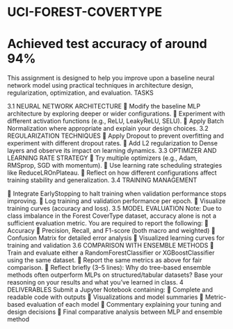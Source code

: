 # UCI-FOREST-COVERTYPE
# Achieved test accuracy of around 94%


This assignment is designed to help you improve upon a baseline neural network model using practical techniques in architecture design, regularization, optimization, and evaluation.
TASKS


3.1 NEURAL NETWORK ARCHITECTURE
 Modify the baseline MLP architecture by exploring deeper or wider configurations.
 Experiment with different activation functions (e.g., ReLU, LeakyReLU, SELU).
 Apply Batch Normalization where appropriate and explain your design choices.
3.2 REGULARIZATION TECHNIQUES
 Apply Dropout to prevent overfitting and experiment with different dropout rates.
 Add L2 regularization to Dense layers and observe its impact on learning dynamics.
3.3 OPTIMIZER AND LEARNING RATE STRATEGY
 Try multiple optimizers (e.g., Adam, RMSprop, SGD with momentum).
 Use learning rate scheduling strategies like ReduceLROnPlateau.
 Reflect on how different configurations affect training stability and generalization.
3.4 TRAINING MANAGEMENT

 Integrate EarlyStopping to halt training when validation performance stops improving.
 Log training and validation performance per epoch.
 Visualize training curves (accuracy and loss).
3.5 MODEL EVALUATION
Note: Due to class imbalance in the Forest CoverType dataset, accuracy alone is not a
sufficient evaluation metric.
You are required to report the following:
 Accuracy
 Precision, Recall, and F1-score (both macro and weighted)
 Confusion Matrix for detailed error analysis
 Visualized learning curves for training and validation
3.6 COMPARISON WITH ENSEMBLE METHODS
 Train and evaluate either a RandomForestClassifier or XGBoostClassifier using the
same dataset.
 Report the same metrics as above for fair comparison.
 Reflect briefly (3–5 lines): Why do tree-based ensemble methods often outperform
MLPs on structured/tabular datasets? Base your reasoning on your results and what
you’ve learned in class.
4 DELIVERABLES
Submit a Jupyter Notebook containing:
 Complete and readable code with outputs
 Visualizations and model summaries
 Metric-based evaluation of each model
 Commentary explaining your tuning and design decisions
 Final comparative analysis between MLP and ensemble method
